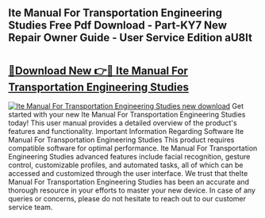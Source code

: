 ## Ite Manual For Transportation Engineering Studies Free Pdf Download - Part-KY7 New Repair Owner Guide - User Service Edition aU8It

# <h2><a href="http://bc72555.oget.top/?id=Ite+Manual+For+Transportation+Engineering+Studies">🔗Download New 👉🔴 Ite Manual For Transportation Engineering Studies</a></h2>

[![Ite Manual For Transportation Engineering Studies new download](https://i.imgur.com/5g1atiW.png)](http://bc72555.oget.top/?id=Ite+Manual+For+Transportation+Engineering+Studies)
Get started with your new Ite Manual For Transportation Engineering Studies today! This user manual provides a detailed overview of the product's features and functionality. Important Information Regarding Software Ite Manual For Transportation Engineering Studies This product requires compatible software for optimal performance. Ite Manual For Transportation Engineering Studies advanced features include facial recognition, gesture control, customizable profiles, and automated tasks, all of which can be accessed and customized through the user interface. We trust that theIte Manual For Transportation Engineering Studies has been an accurate and thorough resource in your efforts to master your new device. In case of any queries or concerns, please do not hesitate to reach out to our customer service team.
